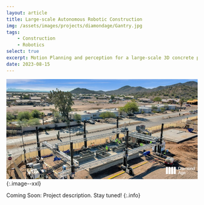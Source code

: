 ```yaml
---
layout: article
title: Large-scale Autonomous Robotic Construction
img: /assets/images/projects/diamondage/Gantry.jpg
tags: 
    - Construction
    - Robotics
select: true
excerpt: Motion Planning and perception for a large-scale 3D concrete printed construction robot during my internship at Diamond Age 3D. 
date: 2023-08-15
---
```


![Diamond Age 3D Gantry](/assets/images/projects/diamondage/Gantry.jpg?style=centerme){:.image--xxl}


Coming Soon: Project description. Stay tuned!
{:.info}